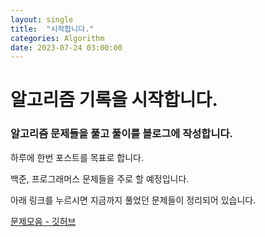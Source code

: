 ```yaml
---
layout: single
title:  "시작합니다."
categories: Algorithm
date: 2023-07-24 03:00:00
---
```


# 알고리즘 기록을 시작합니다.
### 알고리즘 문제들을 풀고 풀이를 블로그에 작성합니다.
<p> 하루에 한번 포스트를 목표로 합니다. </p>
<p> 백준, 프로그래머스 문제들을 주로 할 예정입니다. </p>

<p> 아래 링크를 누르시면 지금까지 풀었던 문제들이 정리되어 있습니다.  </p>

[문제모음 - 깃허브](https://github.com/BaxDailyGit?tab=repositories)

